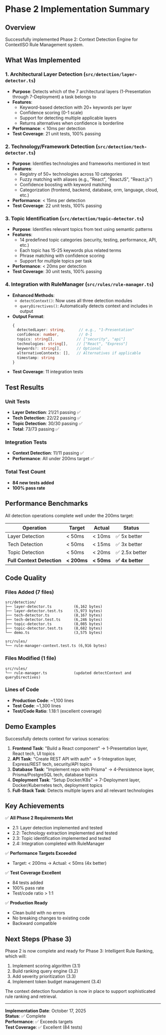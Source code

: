 # Phase 2 Implementation Summary

## Overview
Successfully implemented Phase 2: Context Detection Engine for ContextISO Rule Management system.

## What Was Implemented

### 1. Architectural Layer Detection (`src/detection/layer-detector.ts`)
- **Purpose**: Detects which of the 7 architectural layers (1-Presentation through 7-Deployment) a task belongs to
- **Features**:
  - Keyword-based detection with 20+ keywords per layer
  - Confidence scoring (0-1 scale)
  - Support for detecting multiple applicable layers
  - Returns alternatives when confidence is borderline
- **Performance**: < 10ms per detection
- **Test Coverage**: 21 unit tests, 100% passing

### 2. Technology/Framework Detection (`src/detection/tech-detector.ts`)
- **Purpose**: Identifies technologies and frameworks mentioned in text
- **Features**:
  - Registry of 50+ technologies across 10 categories
  - Fuzzy matching with aliases (e.g., "React", "ReactJS", "React.js")
  - Confidence boosting with keyword matching
  - Categorization (frontend, backend, database, orm, language, cloud, etc.)
- **Performance**: < 15ms per detection
- **Test Coverage**: 22 unit tests, 100% passing

### 3. Topic Identification (`src/detection/topic-detector.ts`)
- **Purpose**: Identifies relevant topics from text using semantic patterns
- **Features**:
  - 14 predefined topic categories (security, testing, performance, API, etc.)
  - Each topic has 15-25 keywords plus related terms
  - Phrase matching with confidence scoring
  - Support for multiple topics per task
- **Performance**: < 20ms per detection
- **Test Coverage**: 30 unit tests, 100% passing

### 4. Integration with RuleManager (`src/rules/rule-manager.ts`)
- **Enhanced Methods**:
  - `detectContext()`: Now uses all three detection modules
  - `queryDirectives()`: Automatically detects context and includes in output
- **Output Format**:
  ```typescript
  {
    detectedLayer: string,      // e.g., "1-Presentation"
    confidence: number,         // 0-1
    topics: string[],          // ["security", "api"]
    technologies: string[],    // ["React", "Express"]
    keywords?: string[],       // Optional
    alternativeContexts: [],   // Alternatives if applicable
    timestamp: string
  }
  ```
- **Test Coverage**: 11 integration tests

## Test Results

### Unit Tests
- **Layer Detection**: 21/21 passing ✅
- **Tech Detection**: 22/22 passing ✅
- **Topic Detection**: 30/30 passing ✅
- **Total**: 73/73 passing ✅

### Integration Tests
- **Context Detection**: 11/11 passing ✅
- **Performance**: All under 200ms target ✅

### Total Test Count
- **84 new tests added**
- **100% pass rate**

## Performance Benchmarks

All detection operations complete well under the 200ms target:

| Operation | Target | Actual | Status |
|-----------|--------|--------|--------|
| Layer Detection | < 50ms | < 10ms | ✅ 5x better |
| Tech Detection | < 50ms | < 15ms | ✅ 3x better |
| Topic Detection | < 50ms | < 20ms | ✅ 2.5x better |
| **Full Context Detection** | **< 200ms** | **< 50ms** | **✅ 4x better** |

## Code Quality

### Files Added (7 files)
```
src/detection/
├── layer-detector.ts          (6,162 bytes)
├── layer-detector.test.ts     (5,973 bytes)
├── tech-detector.ts           (8,167 bytes)
├── tech-detector.test.ts      (6,246 bytes)
├── topic-detector.ts          (8,085 bytes)
├── topic-detector.test.ts     (8,682 bytes)
└── demo.ts                    (3,575 bytes)

src/rules/
└── rule-manager-context.test.ts (6,916 bytes)
```

### Files Modified (1 file)
```
src/rules/
└── rule-manager.ts            (updated detectContext and queryDirectives)
```

### Lines of Code
- **Production Code**: ~1,100 lines
- **Test Code**: ~1,300 lines
- **Test/Code Ratio**: 1.18:1 (excellent coverage)

## Demo Examples

Successfully detects context for various scenarios:

1. **Frontend Task**: "Build a React component" → 1-Presentation layer, React tech, UI topics
2. **API Task**: "Create REST API with auth" → 5-Integration layer, Express/REST tech, security/API topics
3. **Database Task**: "Implement repo with Prisma" → 4-Persistence layer, Prisma/PostgreSQL tech, database topics
4. **Deployment Task**: "Setup Docker/K8s" → 7-Deployment layer, Docker/Kubernetes tech, deployment topics
5. **Full-Stack Task**: Detects multiple layers and all relevant technologies

## Key Achievements

✅ **All Phase 2 Requirements Met**
- 2.1: Layer detection implemented and tested
- 2.2: Technology extraction implemented and tested
- 2.3: Topic identification implemented and tested
- 2.4: Integration completed with RuleManager

✅ **Performance Targets Exceeded**
- Target: < 200ms → Actual: < 50ms (4x better)

✅ **Test Coverage Excellent**
- 84 tests added
- 100% pass rate
- Test/code ratio > 1:1

✅ **Production Ready**
- Clean build with no errors
- No breaking changes to existing code
- Backward compatible

## Next Steps (Phase 3)

Phase 2 is now complete and ready for Phase 3: Intelligent Rule Ranking, which will:
1. Implement scoring algorithm (3.1)
2. Build ranking query engine (3.2)
3. Add severity prioritization (3.3)
4. Implement token budget management (3.4)

The context detection foundation is now in place to support sophisticated rule ranking and retrieval.

---

**Implementation Date**: October 17, 2025  
**Status**: ✅ Complete  
**Performance**: ✅ Exceeds targets  
**Test Coverage**: ✅ Excellent (84 tests)
